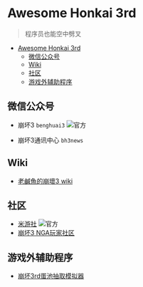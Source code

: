 # Awesome Honkai 3rd

> 程序员也能空中劈叉

<!--ts-->
   * [Awesome Honkai 3rd](#awesome-honkai-3rd)
      * [微信公众号](#微信公众号)
      * [Wiki](#wiki)
      * [社区](#社区)
      * [游戏外辅助程序](#游戏外辅助程序)

<!-- Added by: simon3000, at: 2019年 1月25日 星期五 09时57分51秒 CST -->

<!--te-->

## 微信公众号

- 崩坏3 `benghuai3` ![官方](https://img.shields.io/badge/官-方-%23555.svg)

- 崩坏3通讯中心 `bh3news`

## Wiki

- [老鹹魚的崩壞3 wiki](https://bh3momeha.game-info.wiki)

## 社区

- [米游社](https://bbs.mihoyo.com/) ![官方](https://img.shields.io/badge/官-方-%23555.svg)
- [崩坏3 NGA玩家社区](http://nga.178.com/thread.php?fid=549)

## 游戏外辅助程序

- [崩坏3rd蛋池抽取模拟器](https://github.com/dyingsunlight/mock-kakin)

